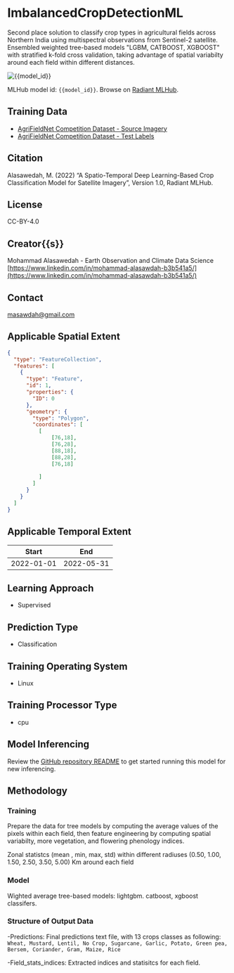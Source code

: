 # ImbalancedCropDetectionML

Second place solution to classify crop types in agricultural fields across Northern India using multispectral observations from Sentinel-2 satellite. Ensembled weighted tree-based models "LGBM, CATBOOST, XGBOOST" with stratified k-fold cross validation, taking advantage of spatial variabilty around each field within different distances.

![{{model_id}}](https://radiantmlhub.blob.core.windows.net/frontend-dataset-images/odk_sample_agricultural_dataset.png)

MLHub model id: `{{model_id}}`. Browse on [Radiant MLHub](https://mlhub.earth/model/{{model_id}}).

## Training Data

- [AgriFieldNet Competition Dataset - Source Imagery](https://api.radiant.earth/mlhub/v1/collections/ref_agrifieldnet_competition_v1_source)
- [AgriFieldNet Competition Dataset - Test Labels](https://api.radiant.earth/mlhub/v1/collections/ref_agrifieldnet_competition_v1_labels_train)


## Citation

Alasawedah, M. (2022) “A Spatio-Temporal Deep Learning-Based Crop Classification
Model for Satellite Imagery”, Version 1.0, Radiant MLHub.

## License

CC-BY-4.0

## Creator{{s}}

Mohammad Alasawedah - Earth Observation and Climate Data Science
[https://www.linkedin.com/in/mohammad-alasawdah-b3b541a5/](https://www.linkedin.com/in/mohammad-alasawdah-b3b541a5/)


## Contact

masawdah@gmail.com

## Applicable Spatial Extent

```geojson
{
  "type": "FeatureCollection",
  "features": [
    {
      "type": "Feature",
      "id": 1,
      "properties": {
        "ID": 0
      },
      "geometry": {
        "type": "Polygon",
        "coordinates": [
          [
              [76,18],
              [76,28],
              [88,18],
              [88,28],
              [76,18]
             
          ]
        ]
      }
    }
  ]
}
```

## Applicable Temporal Extent

| Start | End |
|-------|-----|
| 2022-01-01 | 2022-05-31 |


## Learning Approach

- Supervised


## Prediction Type

- Classification


## Training Operating System

- Linux

## Training Processor Type

- cpu

## Model Inferencing

Review the [GitHub repository README](../README.md) to get started running
this model for new inferencing.

## Methodology


### Training

Prepare the data for tree models by computing the average values of the pixels within each field, then feature engineering by computing spatial variabilty, more vegetation, and flowering phenology indices.

Zonal statistcs (mean , min, max, std) within different radiuses (0.50, 1.00, 1.50, 2.50, 3.50, 5.00) Km around each field

### Model

Wighted average tree-based models: lightgbm. catboost, xgboost classifers.

### Structure of Output Data
-Predictions: Final predictions text file, with 13 crops classes as following: `Wheat, Mustard, Lentil, No Crop, Sugarcane, Garlic, Potato, Green pea, Bersem, Coriander, Gram, Maize, Rice` 

-Field_stats_indices: Extracted indices and statisitcs for each field. 

